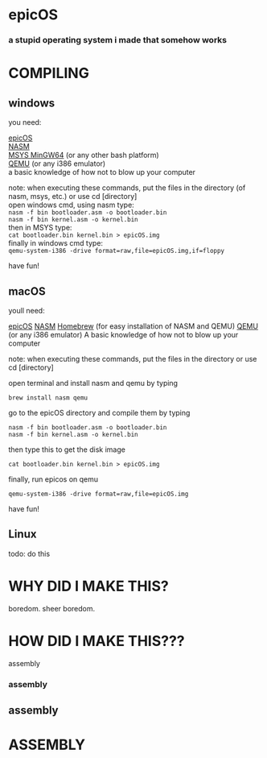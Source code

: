 # epicOS
### a stupid operating system i made that somehow works


# COMPILING

## windows
you need:  

[epicOS](https://github.com/rileeyyy/epicos/archive/refs/heads/main.zip)  
[NASM](https://nasm.us/)   
[MSYS MinGW64](https://www.msys2.org/) (or any other bash platform)    
[QEMU](https://www.qemu.org/) (or any i386 emulator)   
a basic knowledge of how not to blow up your computer   

note: when executing these commands, put the files in the directory (of nasm, msys, etc.) or use cd [directory]    
open windows cmd, using nasm type:  
```nasm -f bin bootloader.asm -o bootloader.bin```  
```nasm -f bin kernel.asm -o kernel.bin```    
then in MSYS type:  
```cat bootloader.bin kernel.bin > epicOS.img```  
finally in windows cmd type:  
```qemu-system-i386 -drive format=raw,file=epicOS.img,if=floppy```

have fun!  

## macOS

youll need:

[epicOS](https://github.com/rileeyyy/epicos/archive/refs/heads/main.zip)
[NASM](https://nasm.us/)
[Homebrew](https://brew.sh/) (for easy installation of NASM and QEMU)
[QEMU](https://www.qemu.org/) (or any i386 emulator)
A basic knowledge of how not to blow up your computer

note: when executing these commands, put the files in the directory or use cd [directory]  

open terminal and install nasm and qemu by typing

```
brew install nasm qemu
```

go to the epicOS directory and compile them by typing

```
nasm -f bin bootloader.asm -o bootloader.bin
nasm -f bin kernel.asm -o kernel.bin
```

then type this to get the disk image

```
cat bootloader.bin kernel.bin > epicOS.img
```

finally, run epicos on qemu

```
qemu-system-i386 -drive format=raw,file=epicOS.img
```

have fun!

## Linux
todo: do this

# WHY DID I MAKE THIS?
boredom.
sheer boredom.


# HOW DID I MAKE THIS???

assembly
### assembly
## assembly
# ASSEMBLY
